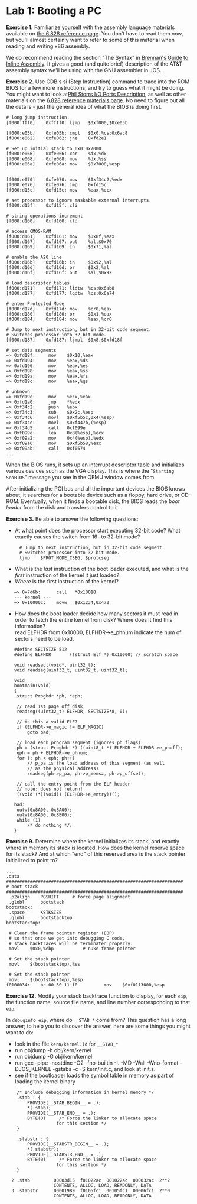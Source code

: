 # Lab 1: Booting a PC

**Exercise 1.** Familiarize yourself with the assembly language materials available on [the 6.828 reference page](https://pdos.csail.mit.edu/6.828/2018/reference.html). You don't have to read them now, but you'll almost certainly want to refer to some of this material when reading and writing x86 assembly.

We do recommend reading the section "The Syntax" in [Brennan's Guide to Inline Assembly](http://www.delorie.com/djgpp/doc/brennan/brennan_att_inline_djgpp.html). It gives a good (and quite brief) description of the AT&T assembly syntax we'll be using with the GNU assembler in JOS.



**Exercise 2.** Use GDB's si (Step Instruction) command to trace into the ROM BIOS for a few more instructions, and try to guess what it might be doing. You might want to look at[Phil Storrs I/O Ports Description](http://web.archive.org/web/20040404164813/members.iweb.net.au/~pstorr/pcbook/book2/book2.htm), as well as other materials on the [6.828 reference materials page](https://pdos.csail.mit.edu/6.828/2018/reference.html). No need to figure out all the details - just the general idea of what the BIOS is doing first.

```
# long jump instruction.
[f000:fff0]    0xffff0: ljmp   $0xf000,$0xe05b

[f000:e05b]    0xfe05b: cmpl   $0x0,%cs:0x6ac8                                           
[f000:e062]    0xfe062: jne    0xfd2e1

# Set up initial stack to 0x0:0x7000
[f000:e066]    0xfe066: xor    %dx,%dx 
[f000:e068]    0xfe068: mov    %dx,%ss
[f000:e06a]    0xfe06a: mov    $0x7000,%esp


[f000:e070]    0xfe070: mov    $0xf34c2,%edx
[f000:e076]    0xfe076: jmp    0xfd15c
[f000:d15c]    0xfd15c: mov    %eax,%ecx

# set processor to ignore maskable external interrupts.
[f000:d15f]    0xfd15f: cli

# string operations increment
[f000:d160]    0xfd160: cld

# access CMOS-RAM
[f000:d161]    0xfd161: mov    $0x8f,%eax
[f000:d167]    0xfd167: out    %al,$0x70
[f000:d169]    0xfd169: in     $0x71,%al

# enable the A20 line
[f000:d16b]    0xfd16b: in     $0x92,%al
[f000:d16d]    0xfd16d: or     $0x2,%al
[f000:d16f]    0xfd16f: out    %al,$0x92

# load descriptor tables
[f000:d171]    0xfd171: lidtw  %cs:0x6ab8
[f000:d177]    0xfd177: lgdtw  %cs:0x6a74

# enter Protected Mode
[f000:d17d]    0xfd17d: mov    %cr0,%eax
[f000:d180]    0xfd180: or     $0x1,%eax
[f000:d184]    0xfd184: mov    %eax,%cr0

# Jump to next instruction, but in 32-bit code segment.
# Switches processor into 32-bit mode.
[f000:d187]    0xfd187: ljmpl  $0x8,$0xfd18f

# set data segments
=> 0xfd18f:     mov    $0x10,%eax
=> 0xfd194:     mov    %eax,%ds
=> 0xfd196:     mov    %eax,%es
=> 0xfd198:     mov    %eax,%ss
=> 0xfd19a:     mov    %eax,%fs
=> 0xfd19c:     mov    %eax,%gs

# unknown
=> 0xfd19e:     mov    %ecx,%eax
=> 0xfd1a0:     jmp    *%edx
=> 0xf34c2:     push   %ebx
=> 0xf34c3:     sub    $0x2c,%esp
=> 0xf34c6:     movl   $0xf5b5c,0x4(%esp)
=> 0xf34ce:     movl   $0xf447b,(%esp)
=> 0xf34d5:     call   0xf099e
=> 0xf099e:     lea    0x8(%esp),%ecx
=> 0xf09a2:     mov    0x4(%esp),%edx
=> 0xf09a6:     mov    $0xf5b58,%eax
=> 0xf09ab:     call   0xf0574
...

```



When the BIOS runs, it sets up an interrupt descriptor table and initializes various devices such as the VGA display. This is where the "`Starting SeaBIOS`" message you see in the QEMU window comes from.

After initializing the PCI bus and all the important devices the BIOS knows about, it searches for a bootable device such as a floppy, hard drive, or CD-ROM. Eventually, when it finds a bootable disk, the BIOS reads the *boot loader* from the disk and transfers control to it.



**Exercise 3.** Be able to answer the following questions:

- At what point does the processor start executing 32-bit code? What exactly causes the switch from 16- to 32-bit mode?
```
     # Jump to next instruction, but in 32-bit code segment.
     # Switches processor into 32-bit mode.
     ljmp    $PROT_MODE_CSEG, $protcseg
```
- What is the *last* instruction of the boot loader executed, and what is the *first* instruction of the kernel it just loaded?
- *Where* is the first instruction of the kernel?
```
   => 0x7d6b:      call   *0x10018
   --- kernel ---
   => 0x10000c:    movw   $0x1234,0x472
```
- How does the boot loader decide how many sectors it must read in order to fetch the entire kernel from disk? Where does it find this information?  
read ELFHDR from 0x10000, ELFHDR->e_phnum indicate the num of sectors need to be load.
```
   #define SECTSIZE	512
   #define ELFHDR		((struct Elf *) 0x10000) // scratch space
   
   void readsect(void*, uint32_t);
   void readseg(uint32_t, uint32_t, uint32_t);
   
   void
   bootmain(void)
   {
   	struct Proghdr *ph, *eph;
   
   	// read 1st page off disk
   	readseg((uint32_t) ELFHDR, SECTSIZE*8, 0);
   
   	// is this a valid ELF?
   	if (ELFHDR->e_magic != ELF_MAGIC)
   		goto bad;
   
   	// load each program segment (ignores ph flags)
   	ph = (struct Proghdr *) ((uint8_t *) ELFHDR + ELFHDR->e_phoff);
   	eph = ph + ELFHDR->e_phnum;
   	for (; ph < eph; ph++)
   		// p_pa is the load address of this segment (as well
   		// as the physical address)
   		readseg(ph->p_pa, ph->p_memsz, ph->p_offset);
   
   	// call the entry point from the ELF header
   	// note: does not return!
   	((void (*)(void)) (ELFHDR->e_entry))();
   
   bad:
   	outw(0x8A00, 0x8A00);
   	outw(0x8A00, 0x8E00);
   	while (1)
   		/* do nothing */;
   }
```



**Exercise 9.** Determine where the kernel initializes its stack, and exactly where in memory its stack is located. How does the kernel reserve space for its stack? And at which "end" of this reserved area is the stack pointer initialized to point to?

   ```
   ...
   .data
   ###################################################################
   # boot stack
   ###################################################################
   	.p2align	PGSHIFT		# force page alignment
   	.globl		bootstack
   bootstack:
   	.space		KSTKSIZE
   	.globl		bootstacktop   
   bootstacktop:
   ```

   ```
   	# Clear the frame pointer register (EBP)
   	# so that once we get into debugging C code,
   	# stack backtraces will be terminated properly.
   	movl	$0x0,%ebp			# nuke frame pointer
   
   	# Set the stack pointer
   	movl	$(bootstacktop),%es
   ```

   ```
   	# Set the stack pointer
   	movl	$(bootstacktop),%esp
   f0100034:	bc 00 30 11 f0       	mov    $0xf0113000,%esp
   ```



**Exercise 12.** Modify your stack backtrace function to display, for each `eip`, the function name, source file name, and line number corresponding to that `eip`.

In `debuginfo_eip`, where do `__STAB_*` come from? This question has a long answer; to help you to discover the answer, here are some things you might want to do:

- look in the file `kern/kernel.ld` for `__STAB_*`
- run objdump -h obj/kern/kernel
- run objdump -G obj/kern/kernel
- run gcc -pipe -nostdinc -O2 -fno-builtin -I. -MD -Wall -Wno-format -DJOS_KERNEL -gstabs -c -S kern/init.c, and look at init.s.
- see if the bootloader loads the symbol table in memory as part of loading the kernel binary

```
	/* Include debugging information in kernel memory */
	.stab : {
		PROVIDE(__STAB_BEGIN__ = .);
		*(.stab);
		PROVIDE(__STAB_END__ = .);
		BYTE(0)		/* Force the linker to allocate space
				   for this section */
	}

	.stabstr : {
		PROVIDE(__STABSTR_BEGIN__ = .);
		*(.stabstr);
		PROVIDE(__STABSTR_END__ = .);
		BYTE(0)		/* Force the linker to allocate space
				   for this section */
	}
```

```
  2 .stab         00003d15  f01022ac  001022ac  000032ac  2**2
                  CONTENTS, ALLOC, LOAD, READONLY, DATA
  3 .stabstr      00001989  f0105fc1  00105fc1  00006fc1  2**0
                  CONTENTS, ALLOC, LOAD, READONLY, DATA
```

